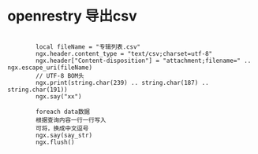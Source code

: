 # openrestry 导出csv

 <pre>
    <code>
        local fileName = "专辑列表.csv"
        ngx.header.content_type = "text/csv;charset=utf-8"
        ngx.header["Content-disposition"] = "attachment;filename=" .. ngx.escape_uri(fileName)
        // UTF-8 BOM头
        ngx.print(string.char(239) .. string.char(187) .. string.char(191))
        ngx.say("xx")

        foreach data数据
        根据查询内容一行一行写入
        可将，换成中文逗号
        ngx.say(say_str)
        ngx.flush()
    </code>
 </pre>